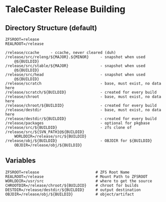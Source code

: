 # TaleCaster Release Building

## Directory Structure (default)

    ZFSROOT=release
    REALROOT=/release

    /release/ccache     - ccache, never cleared (duh)
    /release/src/releng/${MAJOR}.${MINOR}     - snapshot when used
        @${BUILDID}
    /release/src/stable/${MAJOR}              - snapshot when used
        @${BUILDID}
    /release/src/head                         - snapshot when used
        @${BUILDID}
    /release/scratch                          - base, must exist, no data here
    /release/scratch/${BUILDID}               - created for every build
    /release/chroot                           - base, must exist, no data here
    /release/chroot/${BUILDID}                - created for every build
    /release/destdir                          - base, must exist, no data here
    /release/destdir/${BUILDID}               - created for every build
    /release/packages                         - optional for pkgbase
    /release/src/${BUILDID}                   - zfs clone of /release/src/${SVN_PATH}@${BUILDID}
        WORLDDIR=/release/src/${BUILDID}
    /release/obj/${BUILDID}                   - OBJDIR for ${BUILDID}
        OBJDIR=/release/obj/${BUILDID}
        
## Variables

    ZFSROOT=release                         # ZFS Root Name
    REALROOT=/release                       # Mount Path to ZFSROOT
    WORLDDIR=/usr/src                       # where to get the source
    CHROOTDIR=/release/chroot/${BUILDID}    # chroot for builds
    DESTDIR=/release/destdir/${BUILDID}     # output destination
    OBJDIR=/release/obj/${BUILDID}          # object/artifact

